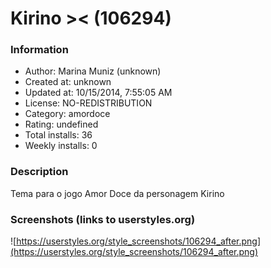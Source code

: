 # Kirino >< (106294)

### Information
- Author: Marina Muniz (unknown)
- Created at: unknown
- Updated at: 10/15/2014, 7:55:05 AM
- License: NO-REDISTRIBUTION
- Category: amordoce
- Rating: undefined
- Total installs: 36
- Weekly installs: 0


### Description
Tema para o jogo Amor Doce da personagem Kirino


### Screenshots (links to userstyles.org)
![https://userstyles.org/style_screenshots/106294_after.png](https://userstyles.org/style_screenshots/106294_after.png)


